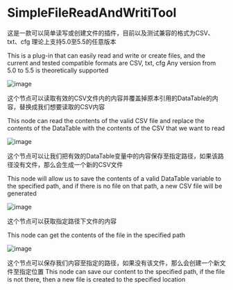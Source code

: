 # SimpleFileReadAndWritiTool
这是一款可以简单读写或创建文件的插件，目前以及测试兼容的格式为CSV、txt、cfg
理论上支持5.0至5.5的任意版本

This is a plug-in that can easily read and write or create files, and the current and tested compatible formats are CSV, txt, cfg
Any version from 5.0 to 5.5 is theoretically supported

![image](https://github.com/user-attachments/assets/560d9966-7a4e-4ef3-b56e-c7a3e09d4e11)


这个节点可以读取有效的CSV文件内的内容并覆盖掉原本引用的DataTable的内容，替换成我们想要读取的CSV内容

This node can read the contents of the valid CSV file and replace the contents of the DataTable with the contents of the CSV that we want to read


![image](https://github.com/user-attachments/assets/2a116444-dd99-4233-ab11-261423ee11a1)


这个节点可以让我们把有效的DataTable变量中的内容保存至指定路径，如果该路径没有文件，那么会生成一个新的CSV文件

This node will allow us to save the contents of a valid DataTable variable to the specified path, and if there is no file on that path, a new CSV file will be generated


![image](https://github.com/user-attachments/assets/1dcff846-9b17-4aef-997b-c3cf155d0aa2)

这个节点可以获取指定路径下文件的内容

This node can get the contents of the file in the specified path


![image](https://github.com/user-attachments/assets/d0e19516-a2ca-4d24-8b55-61c1ce2a5342)

这个节点可以保存我们内容至指定的路径，如果没有该文件，那么会创建一个新文件至指定位置
This node can save our content to the specified path, if the file is not there, then a new file is created to the specified location
